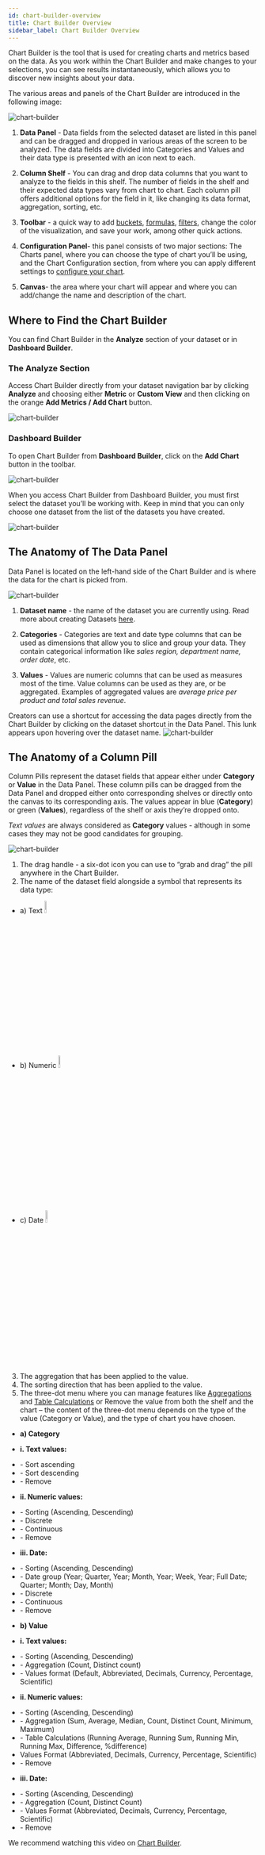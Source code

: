 ```yaml
---
id: chart-builder-overview
title: Chart Builder Overview
sidebar_label: Chart Builder Overview
---
```


<div style={{textAlign: "justify"}}>

Chart Builder is the tool that is used for creating charts and metrics based on the data. As you work within the Chart Builder and make changes to your selections, you can see results instantaneously, which allows you to discover new insights about your data.
 
The various areas and panels of the Chart Builder are introduced in the following image:
 
![chart-builder](https://s3.amazonaws.com/cdn.qrvey.com/documentation_assets/ui-docs/dataviews/chart-builder/overview1.png#thumbnail)
 
 
1. <strong>Data Panel</strong> - Data fields from the selected dataset are listed in this panel and can be dragged and dropped in various areas of the screen to be analyzed. The data fields are divided into Categories and Values and their data type is presented with an icon next to each.
 
2. <strong>Column Shelf</strong> - You can drag and drop data columns that you want to analyze to the fields in this shelf. The number of fields in the shelf and their expected data types vary from chart to chart. Each column pill offers additional options for the field in it, like changing its data format, aggregation, sorting, etc.
 
3. <strong>Toolbar</strong> - a quick way to add <a href="" target="_blank">buckets</a>, <a href="" target="_blank">formulas</a>, <a href="" target="_blank">filters</a>, change the color of the visualization, and save your work, among other quick actions.
 
4. <strong>Configuration Panel</strong>- this panel consists of two major sections: The Charts panel, where you can choose the type of chart you’ll be using, and the Chart Configuration section, from where you can apply different settings to <a href="" target="_blank">configure your chart</a>.
 
5. <strong>Canvas</strong>- the area where your chart will appear and where you can add/change the name and description of the chart.
 
## Where to Find the Chart Builder
You can find Chart Builder in the <strong>Analyze</strong> section of your dataset or in <strong>Dashboard Builder</strong>.
 
### The Analyze Section
Access Chart Builder directly from your dataset navigation bar by clicking <strong>Analyze</strong> and choosing either <strong>Metric</strong> or <strong>Custom View</strong> and then clicking on the orange <strong>Add Metrics / Add Chart</strong> button.
 
![chart-builder](https://s3.amazonaws.com/cdn.qrvey.com/documentation_assets/ui-docs/dataviews/chart-builder/overview2.gif#thumbnail)
 
 
### Dashboard Builder
To open Chart Builder from <strong>Dashboard Builder</strong>, click on the <strong>Add Chart</strong> button in the toolbar.
 
![chart-builder](https://s3.amazonaws.com/cdn.qrvey.com/documentation_assets/ui-docs/dataviews/chart-builder/overview3.gif#thumbnail)
 
 
When you access Chart Builder from Dashboard Builder, you must first select the dataset you’ll be working with. Keep in mind that you can only choose one dataset from the list of the datasets you have created. 
 
![chart-builder](https://s3.amazonaws.com/cdn.qrvey.com/documentation_assets/ui-docs/dataviews/chart-builder/overview4.png#thumbnail)
 
## The Anatomy of The Data Panel
Data Panel is located on the left-hand side of the Chart Builder and is where the data for the chart is picked from.
 
![chart-builder](https://s3.amazonaws.com/cdn.qrvey.com/documentation_assets/ui-docs/dataviews/chart-builder/panel.jpg#thumbnail-60)
 
1. <strong>Dataset name</strong> - the name of the dataset you are currently using. Read more about creating Datasets <a href="" target="_blank">here</a>.
  
2. <strong>Categories</strong> - Categories are text and date type columns that can be used as dimensions that allow you to slice and group your data. They contain categorical information like *sales region, department name, order date*, etc.
 
3. <strong>Values</strong> - Values are numeric columns that can be used as measures most of the time. Value columns can be used as they are, or be aggregated. Examples of aggregated values are *average price per product and total sales revenue*.
 
Creators can use a shortcut for accessing the data pages directly from the Chart Builder by clicking on the dataset shortcut in the Data Panel. This lunk appears upon hovering over the dataset name.
![chart-builder](https://s3.amazonaws.com/cdn.qrvey.com/documentation_assets/ui-docs/dataviews/chart-builder/overview6.png#thumbnail-60)
 
## The Anatomy of a Column Pill
Column Pills represent the dataset fields that appear either under <strong>Category</strong> or <strong>Value</strong> in the Data Panel. These column pills can be dragged from the Data Panel and dropped either onto corresponding shelves or directly onto the canvas to its corresponding axis. The values appear in blue (<strong>Category</strong>) or green (<strong>Values</strong>), regardless of the shelf or axis they’re dropped onto.
 
*Text values* are always considered as <strong>Category</strong> values - although in some cases they may not be good candidates for grouping.
 
![chart-builder](https://s3.amazonaws.com/cdn.qrvey.com/documentation_assets/ui-docs/dataviews/chart-builder/overview7.png#thumbnail)
 
1. The drag handle - a six-dot icon you can use to “grab and drag” the pill anywhere in the Chart Builder.
2. The name of the dataset field alongside a symbol that represents its data type:
<ul style={{listStyle: 'none', marginLeft: '20px'}}>
<li>  a) Text <img alt="add" src="https://s3.amazonaws.com/cdn.qrvey.com/documentation_assets/ui-docs/dataviews/chart-builder/text.png" width="8%"/><br/></li>
<li>  b) Numeric <img alt="add" src="https://s3.amazonaws.com/cdn.qrvey.com/documentation_assets/ui-docs/dataviews/chart-builder/numeric.png" width="8%"/><br/></li>
<li>  c) Date <img alt="add" src="https://s3.amazonaws.com/cdn.qrvey.com/documentation_assets/ui-docs/dataviews/chart-builder/date.png" width="8%"/><br/></li></ul>
 
3. The aggregation that has been applied to the value.
4. The sorting direction that has been applied to the value.
5. The three-dot menu where you can manage features like <a href="" target="_blank">Aggregations</a> and <a href="" target="_blank">Table Calculations</a> or Remove the value from both the shelf and the chart – the content of the three-dot menu depends on the type of the value (Category or Value), and the type of chart you have chosen.
 
<ul style={{listStyle: 'none', marginLeft: '20px'}}>
<li><strong>a) Category</strong></li></ul>
<ul style={{listStyle: 'none', marginLeft: '30px'}}>
<li><strong>i. Text values:</strong></li></ul>
<ul style={{listStyle: 'none', marginLeft: '35px'}}>
<li> - Sort ascending</li>
<li> - Sort descending</li>
<li> - Remove</li></ul>
 
<ul style={{listStyle: 'none', marginLeft: '30px'}}>
<li><strong>ii. Numeric values:</strong></li></ul>
<ul style={{listStyle: 'none', marginLeft: '35px'}}>
<li> - Sorting (Ascending, Descending)</li>
<li> - Discrete</li>
<li> - Continuous</li>
<li> - Remove</li></ul>
 
<ul style={{listStyle: 'none', marginLeft: '30px'}}>
<li><strong>iii. Date:</strong></li></ul>
<ul style={{listStyle: 'none', marginLeft: '35px'}}>
<li> - Sorting (Ascending, Descending)</li>
<li> - Date group (Year; Quarter, Year; Month, Year; Week, Year; Full Date; Quarter; Month; Day, Month)</li>
<li> - Discrete</li>
<li> - Continuous</li>
<li> - Remove</li></ul>
 
<ul style={{listStyle: 'none', marginLeft: '20px'}}>
<li><strong>b) Value</strong></li></ul>
<ul style={{listStyle: 'none', marginLeft: '30px'}}>
<li><strong>i. Text values:</strong></li></ul>
<ul style={{listStyle: 'none', marginLeft: '35px'}}>
<li> - Sorting (Ascending, Descending)</li>
<li> - Aggregation (Count, Distinct count)</li>
<li> - Values format (Default, Abbreviated, Decimals, Currency, Percentage, Scientific)</li></ul>
 
 
<ul style={{listStyle: 'none', marginLeft: '30px'}}>
<li><strong>ii. Numeric values:</strong></li></ul>
<ul style={{listStyle: 'none', marginLeft: '35px'}}>
<li> - Sorting (Ascending, Descending)</li>
<li> - Aggregation (Sum, Average, Median, Count, Distinct Count, Minimum, Maximum)</li>
<li> - Table Calculations (Running Average, Running Sum, Running Min, Running Max, Difference, %difference)</li>
<li>Values Format (Abbreviated, Decimals, Currency, Percentage, Scientific) </li>
<li> - Remove</li></ul>
 
 
<ul style={{listStyle: 'none', marginLeft: '30px'}}>
<li><strong>iii. Date:</strong></li></ul>
<ul style={{listStyle: 'none', marginLeft: '35px'}}>
<li> - Sorting (Ascending, Descending)</li>
<li> - Aggregation (Count, Distinct Count)</li>
<li> - Values Format (Abbreviated, Decimals, Currency, Percentage, Scientific)</li>
<li> - Remove</li></ul>
 
 
We recommend watching this video on <a href="https://partners.qrvey.com/docs/video-training/building-qrvey-sample/chart-builder">Chart Builder</a>.
 
 
</div>

